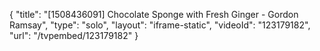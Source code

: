 {
    "title": "[1508436091] Chocolate Sponge with Fresh Ginger - Gordon Ramsay",
    "type": "solo",
    "layout": "iframe-static",
    "videoId": "123179182",
    "url": "\/tvpembed\/123179182"
}